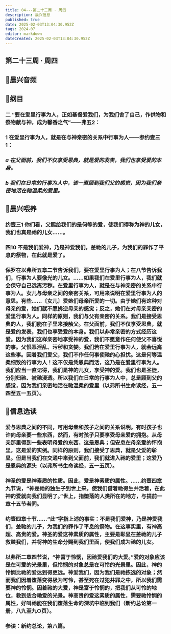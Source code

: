 ```yaml
---
title: 04---第二十三周 · 周四
description: 晨兴信息
published: true
date: 2025-02-03T13:04:30.952Z
tags: 2024-07
editor: markdown
dateCreated: 2025-02-03T13:04:30.952Z
---
```


## 第二十三周 · 周四

## 🎵晨兴音频

## 📖纲目

### 二	“要在爱里行事为人，正如基督爱我们，为我们舍了自己，作供物和祭物献与神，成为馨香之气”——弗五2：

### 1	在爱里行事为人，就是在与神亲密的关系中行事为人——参约壹三1：

### *a	在父面前，我们不仅享受恩典，就是爱的发表，我们也享受爱的本身。*

### *b	我们在日常的行事为人中，该一直顾到我们父的感觉，因为我们亲密地活在祂温柔的爱里。*

## 📖晨兴喂养

### **约壹三1**    **你们看，父赐给我们的是何等的爱，使我们得称为神的儿女，我们也真是祂的儿女……。**

### **四10**    **不是我们爱神，乃是神爱我们，差祂的儿子，为我们的罪作了平息的祭物，在此就是爱了。**

### 保罗在以弗所五章二节告诉我们，要在爱里行事为人；在八节告诉我们，行事为人要像光的儿女。……如果我们在爱里行事为人，我们就会保守自己远离污秽。在爱里行事为人，就是在与神亲密的关系中行事为人。女儿与母亲之间的亲密关系，可用来说明在爱里行事为人的意思。有些……〔女儿〕爱她们母亲所爱的一切。由于她们有这种对母亲的爱，她们就不愿拂逆母亲的感觉；反之，她们在对母亲亲密的爱里行事为人。同样的原则，我们与父有亲密的关系。我们是接受恩典的人，我们能在子里来接触父。在父面前，我们不仅享受恩典，就是爱的发表，我们也享受爱的本身。我们以非常亲密的方式经历这爱。因为我们这样亲密地享受神的爱，我们不愿意作任何使父不喜悦的事。父恨恶淫乱、污秽和贪婪。我们若在爱里行事为人，就会远离这些事。因着我们爱父，我们不作任何事使祂的心担忧。这是何等温柔细致的行事为人！这不仅是凭恩典而活，这乃是在爱里行事为人。我们应当一直记得，我们是神的儿女，享受神的爱。我们也是圣徒，分别归祂、被祂浸透。所以我们在日常的行事为人中，总是顾到父的感觉，因为我们亲密地活在祂温柔的爱里（以弗所书生命读经，五一四至五一五页）。

## 📖信息选读

### 爱与恩典之间的不同，可用母亲和孩子之间的关系说明。有时孩子也许向母亲要一些东西，然而，有时孩子只要享受母亲爱的拥抱。从母亲那里得到一些表明母爱的东西，这是恩典；但安息在母亲爱的怀抱里，这是爱的实例。同样的原则，我们接受了恩典，就是父爱的彰显。但是当我们在交通中来到父面前，我们就进入祂的爱里；这爱乃是恩典的源头（以弗所书生命读经，五一五页）。

### 神圣的爱是神素质的性质。因此，爱是神素质的属性。……约壹四章九节说，“神差祂的独生子到世上来，使我们借着祂得生并活着，在此神的爱就向我们显明了。”世上，指堕落的人类所在的地方，与提前一章十五节者同。

### 约壹四章十节……“此”字指上述的事实：不是我们爱神，乃是神爱我们，差祂的儿子，为我们的罪作了平息的祭物。在这事实里，有神高超、高贵的爱。神圣的爱这神素质的属性，主要是彰显在差祂的儿子救赎我们，并将神的生命分赐到我们里面，使我们成为祂的儿女。

### 以弗所二章四节说，“神富于怜悯，因祂爱我们的大爱。”爱的对象应该是在可爱的光景里，但怜悯的对象总是在可怜的光景里。因此，神的怜悯比祂的爱达到得更远。神爱我们，因为我们是祂拣选的对象；然而我们因着堕落变得极为可怜，甚至死在过犯并罪之中，所以我们需要神的怜悯。因着祂的大爱，神是富于怜悯的，把我们从可怜的地位，救到适合祂爱的光景。神高贵的爱这素质的属性，需要祂怜悯的属性，好叫祂能在我们堕落生命的深坑中临到我们（新约总论第一册，八九至九○页）。

### 参读：新约总论，第八篇。

<!-- Google tag (gtag.js) -->

<script async src="https://www.googletagmanager.com/gtag/js?id=G-1P8709Z16T"></script>

<script>


 window.dataLayer = window.dataLayer || [];

 function gtag(){dataLayer.push(arguments);}

 gtag('js', new Date());



 gtag('config', 'G-1P8709Z16T');

</script>